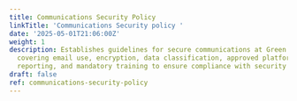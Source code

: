 ```yaml
---
title: Communications Security Policy
linkTitle: 'Communications Security policy '
date: '2025-05-01T21:06:00Z'
weight: 1
description: Establishes guidelines for secure communications at Green Orbit Digital,
  covering email use, encryption, data classification, approved platforms, incident
  reporting, and mandatory training to ensure compliance with security standards.
draft: false
ref: communications-security-policy
---
```


